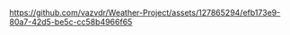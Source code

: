 



https://github.com/vazvdr/Weather-Project/assets/127865294/efb173e9-80a7-42d5-be5c-cc58b4966f65

